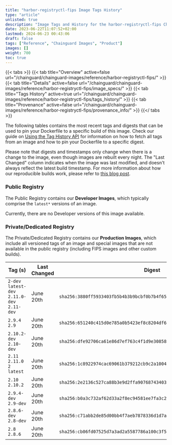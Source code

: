 ```yaml
---
title: "harbor-registryctl-fips Image Tags History"
type: "article"
unlisted: true
description: "Image Tags and History for the harbor-registryctl-fips Chainguard Image"
date: 2023-06-22T11:07:52+02:00
lastmod: 2024-06-23 00:43:06
draft: false
tags: ["Reference", "Chainguard Images", "Product"]
images: []
weight: 700
toc: true
---
```


{{< tabs >}}
{{< tab title="Overview" active=false url="/chainguard/chainguard-images/reference/harbor-registryctl-fips/" >}}
{{< tab title="Details" active=false url="/chainguard/chainguard-images/reference/harbor-registryctl-fips/image_specs/" >}}
{{< tab title="Tags History" active=true url="/chainguard/chainguard-images/reference/harbor-registryctl-fips/tags_history/" >}}
{{< tab title="Provenance" active=false url="/chainguard/chainguard-images/reference/harbor-registryctl-fips/provenance_info/" >}}
{{</ tabs >}}

The following tables contains the most recent tags and digests that can be used to pin your Dockerfile to a specific build of this image. Check our guide on [Using the Tag History API](/chainguard/chainguard-images/using-the-tag-history-api/) for information on how to fetch all tags from an image and how to pin your Dockerfile to a specific digest.

Please note that digests and timestamps only change when there is a change to the image, even though images are rebuilt every night. The "Last Changed" column indicates when the image was last modified, and doesn't always reflect the latest build timestamp. For more information about how our reproducible builds work, please refer to [this blog post](https://www.chainguard.dev/unchained/reproducing-chainguards-reproducible-image-builds).

### Public Registry
The Public Registry contains our **Developer Images**, which typically comprise the `latest*` versions of an image.

Currently, there are no Developer versions of this image available.

### Private/Dedicated Registry
The Private/Dedicated Registry contains our **Production Images**, which include all versioned tags of an image and special images that are not available in the public registry (including FIPS images and other custom builds).

| Tag (s)                                       | Last Changed | Digest                                                                    |
|-----------------------------------------------|--------------|---------------------------------------------------------------------------|
|  `2-dev` `latest-dev` `2.11.0-dev` `2.11-dev` | June 20th    | `sha256:3880ff5933403fb5b4b3b9bcbf0b7b4f657ccd6c972acd1b63c0db24f573124d` |
|  `2.9.4` `2.9`                                | June 20th    | `sha256:651240c415d0e785a0b5423ef8c8204df6a16af5ba635dd679ea81a9179cb3fe` |
|  `2.10.2-dev` `2.10-dev`                      | June 20th    | `sha256:dfe92706ca61e86d7ef763c4f1d9e3085807fefc5ca7fa4b179bb4409a888671` |
|  `2.11` `2.11.0` `2` `latest`                 | June 20th    | `sha256:1c8922974cac69061b379212cb9c2a1004a8e3937b20ca114c1327c08efe8609` |
|  `2.10` `2.10.2`                              | June 20th    | `sha256:2e2136c527ca88b3e9d2ffa90768743403af752bcc4975e7381a28044c124644` |
|  `2.9.4-dev` `2.9-dev`                        | June 20th    | `sha256:b0a3c732af62d33a2f8ec94581ee7fa3c2155cfff9eab064b482c149ed4495e8` |
|  `2.8.6-dev` `2.8-dev`                        | June 20th    | `sha256:c71abb2de85d00bb4f7aeb7878336d1d7ae1a84afa7f11cc5743f79f148e77fe` |
|  `2.8` `2.8.6`                                | June 20th    | `sha256:cb06fd07525d7a3ad2a5587786a100c3f5e378c684cd6bd6056fff0cfaf8a464` |

